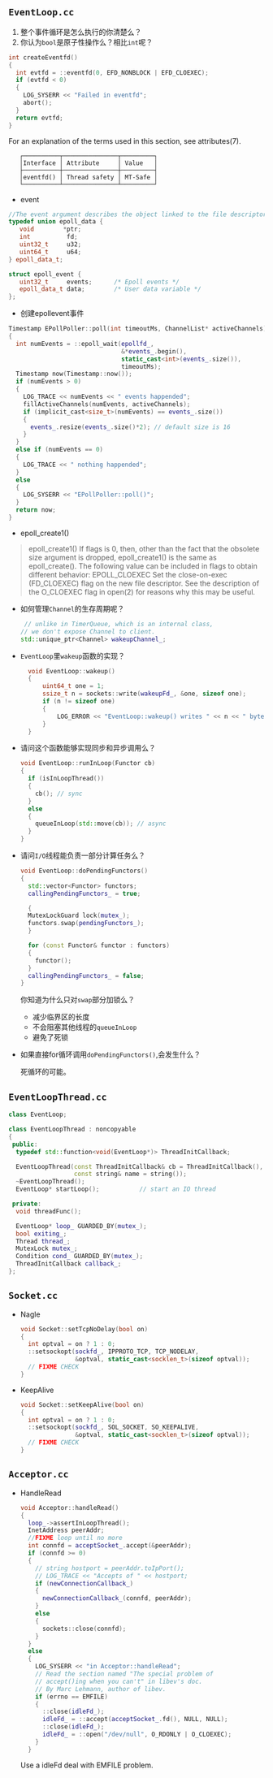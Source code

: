 ## `EventLoop.cc`
1. 整个事件循环是怎么执行的你清楚么？
2. 你认为`bool`是原子性操作么？相比`int`呢？

```cpp
int createEventfd()
{
  int evtfd = ::eventfd(0, EFD_NONBLOCK | EFD_CLOEXEC);
  if (evtfd < 0)
  {
    LOG_SYSERR << "Failed in eventfd";
    abort();
  }
  return evtfd;
}
```
For an explanation of the terms used in this section, see attributes(7).

       ┌──────────┬───────────────┬─────────┐
       │Interface │ Attribute     │ Value   │
       ├──────────┼───────────────┼─────────┤
       │eventfd() │ Thread safety │ MT-Safe │
       └──────────┴───────────────┴─────────┘

- event
```c++
//The event argument describes the object linked to the file descriptor fd.  The struct epoll_event is defined as:
typedef union epoll_data {
   void        *ptr;
   int          fd;
   uint32_t     u32;
   uint64_t     u64;
} epoll_data_t;

struct epoll_event {
   uint32_t     events;      /* Epoll events */
   epoll_data_t data;        /* User data variable */
};
```

- 创建epollevent事件
```c++
Timestamp EPollPoller::poll(int timeoutMs, ChannelList* activeChannels)
{
  int numEvents = ::epoll_wait(epollfd_,
                               &*events_.begin(),
                               static_cast<int>(events_.size()),
                               timeoutMs);
  Timestamp now(Timestamp::now());
  if (numEvents > 0)
  {
    LOG_TRACE << numEvents << " events happended";
    fillActiveChannels(numEvents, activeChannels);
    if (implicit_cast<size_t>(numEvents) == events_.size())
    {
      events_.resize(events_.size()*2); // default size is 16
    }
  }
  else if (numEvents == 0)
  {
    LOG_TRACE << " nothing happended";
  }
  else
  {
    LOG_SYSERR << "EPollPoller::poll()";
  }
  return now;
}
```
- epoll_create1()
> epoll_create1()
       If  flags is 0, then, other than the fact that the obsolete size argument is dropped, epoll_create1() is the same as epoll_create().  The following value can be included in flags to obtain different behavior:
>       EPOLL_CLOEXEC
>              Set the close-on-exec (FD_CLOEXEC) flag on the new file descriptor.  See the description of the O_CLOEXEC flag in open(2) for reasons why this may  be useful.

- 如何管理`Channel`的生存周期呢？
  ```cpp
   // unlike in TimerQueue, which is an internal class,
  // we don't expose Channel to client.
  std::unique_ptr<Channel> wakeupChannel_;
  ```
  
- `EventLoop`里`wakeup`函数的实现？
  ```cpp
    void EventLoop::wakeup()
    {
        uint64_t one = 1;
        ssize_t n = sockets::write(wakeupFd_, &one, sizeof one);
        if (n != sizeof one)
        {
            LOG_ERROR << "EventLoop::wakeup() writes " << n << " bytes instead of 8";
        }
    }
  ```
  
- 请问这个函数能够实现同步和异步调用么？
   ```cpp
   void EventLoop::runInLoop(Functor cb)
   {
     if (isInLoopThread())
     {
       cb(); // sync
     }
     else
     {
       queueInLoop(std::move(cb)); // async
     }
   }
   ```
   
- 请问`I/O`线程能负责一部分计算任务么？
  
  ```c++
  void EventLoop::doPendingFunctors()
  {
    std::vector<Functor> functors;
    callingPendingFunctors_ = true;
  
    {
    MutexLockGuard lock(mutex_);
    functors.swap(pendingFunctors_);
    }
  
    for (const Functor& functor : functors)
    {
      functor();
    }
    callingPendingFunctors_ = false;
  }
  ```
  你知道为什么只对`swap`部分加锁么？
  - 减少临界区的长度
  - 不会阻塞其他线程的`queueInLoop`
  - 避免了死锁
  
- 如果直接for循环调用`doPendingFunctors()`,会发生什么？

   死循环的可能。

## `EventLoopThread.cc`

```c++
class EventLoop;

class EventLoopThread : noncopyable
{
 public:
  typedef std::function<void(EventLoop*)> ThreadInitCallback;

  EventLoopThread(const ThreadInitCallback& cb = ThreadInitCallback(),
                  const string& name = string());
  ~EventLoopThread();
  EventLoop* startLoop();			// start an IO thread

 private:
  void threadFunc();

  EventLoop* loop_ GUARDED_BY(mutex_);
  bool exiting_;
  Thread thread_;
  MutexLock mutex_;
  Condition cond_ GUARDED_BY(mutex_);
  ThreadInitCallback callback_;
};
```

## `Socket.cc`

- Nagle

  ```c++
  void Socket::setTcpNoDelay(bool on)
  {
    int optval = on ? 1 : 0;
    ::setsockopt(sockfd_, IPPROTO_TCP, TCP_NODELAY,
                 &optval, static_cast<socklen_t>(sizeof optval));
    // FIXME CHECK
  }
  ```

- KeepAlive

  ```c++
  void Socket::setKeepAlive(bool on)
  {
    int optval = on ? 1 : 0;
    ::setsockopt(sockfd_, SOL_SOCKET, SO_KEEPALIVE,
                 &optval, static_cast<socklen_t>(sizeof optval));
    // FIXME CHECK
  }
  ```

## `Acceptor.cc`

- HandleRead

  ```c++
  void Acceptor::handleRead()
  {
    loop_->assertInLoopThread();
    InetAddress peerAddr;
    //FIXME loop until no more
    int connfd = acceptSocket_.accept(&peerAddr);
    if (connfd >= 0)
    {
      // string hostport = peerAddr.toIpPort();
      // LOG_TRACE << "Accepts of " << hostport;
      if (newConnectionCallback_)
      {
        newConnectionCallback_(connfd, peerAddr);
      }
      else
      {
        sockets::close(connfd);
      }
    }
    else
    {
      LOG_SYSERR << "in Acceptor::handleRead";
      // Read the section named "The special problem of
      // accept()ing when you can't" in libev's doc.
      // By Marc Lehmann, author of libev.
      if (errno == EMFILE)
      {
        ::close(idleFd_);
        idleFd_ = ::accept(acceptSocket_.fd(), NULL, NULL);
        ::close(idleFd_);
        idleFd_ = ::open("/dev/null", O_RDONLY | O_CLOEXEC);
      }
    }
  ```

  Use a idleFd deal with EMFILE problem.

  

